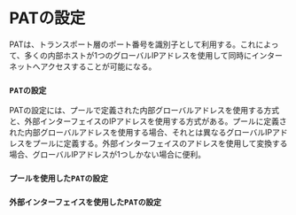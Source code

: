 # PATの設定
PATは、トランスポート層のポート番号を識別子として利用する。これによって、多くの内部ホストが1つのグローバルIPアドレスを使用して同時にインターネットへアクセスすることが可能になる。

### `PATの設定`
PATの設定には、プールで定義された内部グローバルアドレスを使用する方式と、外部インターフェイスのIPアドレスを使用する方式がある。プールに定義された内部グローバルアドレスを使用する場合、それとは異なるグローバルIPアドレスをプールに定義する。外部インターフェイスのアドレスを使用して変換する場合、グローバルIPアドレスが1つしかない場合に便利。

### `プールを使用したPATの設定`

### `外部インターフェイスを使用したPATの設定`
